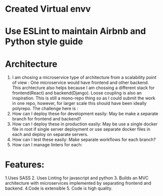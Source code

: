 # Created Virtual envv

# Use ESLint to maintain Airbnb and Python style guide

# Architecture

1. I am chosing a microservice type of architecture from a scalability point of view : One microservice would have frontend and other backend. This archtecture also helps because I am chossing a different stack for frontend(React) and backend(Django). Loose coupling is also an inspiration. This is still a mono-repo thing so as I could submit the work in one repo, however, for larger scale this should have been ideally polyrepo. The challenge here is :
1. How can I deploy these for development easily: May be make a separate branch for frontend and backend?
1. How can I deploy these in production easily: May be use a single docker file in root if single server deployment or use separate docker files in each and deploy on separate servers.
1. How can I test these easily: Make separate workflows for each branch?
1. How can I manage linters for each:

# Features:
1.Uses SASS
2. Uses Linting for javascript and python
3. Builds an MVC architecture with microservices implemented by separating frontend and backend.
4.Code is extensible
5. Code is high quality.
